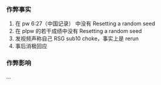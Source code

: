 ### 作弊事实
1. 在 pw 6:27（中国记录） 中没有 Resetting a random seed
2. 在 plpw 的若干成绩中没有 Resetting a random seed
3. 发视频声称自己 RSG sub10 choke，事实上是 rerun
4. 事后消极回应

### 作弊影响

...
